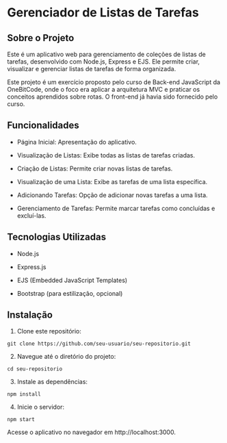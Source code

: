 # Gerenciador de Listas de Tarefas

## Sobre o Projeto

Este é um aplicativo web para gerenciamento de coleções de listas de tarefas, desenvolvido com Node.js, Express e EJS. Ele permite criar, visualizar e gerenciar listas de tarefas de forma organizada.

Este projeto é um exercício proposto pelo curso de Back-end JavaScript da OneBitCode, onde o foco era aplicar a arquitetura MVC e praticar os conceitos aprendidos sobre rotas. O front-end já havia sido fornecido pelo curso.

## Funcionalidades

- Página Inicial: Apresentação do aplicativo.

- Visualização de Listas: Exibe todas as listas de tarefas criadas.

- Criação de Listas: Permite criar novas listas de tarefas.

- Visualização de uma Lista: Exibe as tarefas de uma lista específica.

- Adicionando Tarefas: Opção de adicionar novas tarefas a uma lista.

- Gerenciamento de Tarefas: Permite marcar tarefas como concluídas e excluí-las.

## Tecnologias Utilizadas

- Node.js

- Express.js

- EJS (Embedded JavaScript Templates)

- Bootstrap (para estilização, opcional)

## Instalação

1. Clone este repositório:

`git clone https://github.com/seu-usuario/seu-repositorio.git`

2. Navegue até o diretório do projeto:

`cd seu-repositorio`

3. Instale as dependências:

`npm install`

4. Inicie o servidor:

`npm start`

Acesse o aplicativo no navegador em http://localhost:3000.
